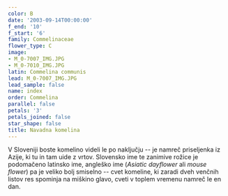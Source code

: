 ```yaml
---
color: B
date: '2003-09-14T00:00:00'
f_end: '10'
f_start: '6'
family: Commelinaceae
flower_type: C
image:
- M_0-7007_IMG.JPG
- M_0-7010_IMG.JPG
latin: Commelina communis
lead: M_0-7007_IMG.JPG
lead_sample: false
name: index
order: Commelina
parallel: false
petals: '3'
petals_joined: false
star_shape: false
title: Navadna komelina
---
```

V Sloveniji boste komelino videli le po naključju -- je namreč priseljenka iz Azije, ki tu in tam uide z vrtov. Slovensko ime te zanimive rožice je podomačeno latinsko ime, angleško ime (*Asiatic dayflower* ali *mouse flower*) pa je veliko bolj smiselno -- cvet komeline, ki zaradi dveh venčnih listov res spominja na miškino glavo, cveti v toplem vremenu namreč le en dan.
